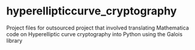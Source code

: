 # hyperellipticcurve_cryptography
Project files for outsourced project that involved translating Mathematica code on Hyperelliptic curve cryptography into Python using the Galois library

